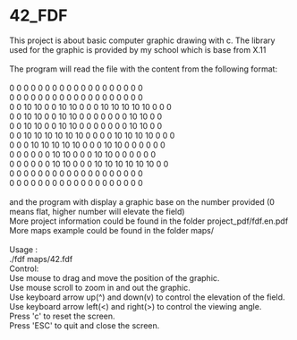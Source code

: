 # 42_FDF

This project is about basic computer graphic drawing with c.
The library used for the graphic is provided by my school which is base from X.11</br>
</br>
The program will read the file with the content from the following format:</br>
</br>
0 0 0 0 0 0 0 0 0 0 0 0 0 0 0 0 0 0 0</br>
0 0 0 0 0 0 0 0 0 0 0 0 0 0 0 0 0 0 0</br>
0 0 10 10 0 0 10 10 0 0 0 10 10 10 10 10 0 0 0</br>
0 0 10 10 0 0 10 10 0 0 0 0 0 0 0 10 10 0 0</br>
0 0 10 10 0 0 10 10 0 0 0 0 0 0 0 10 10 0 0</br>
0 0 10 10 10 10 10 10 0 0 0 0 10 10 10 10 0 0 0</br>
0 0 0 10 10 10 10 10 0 0 0 10 10 0 0 0 0 0 0</br>
0 0 0 0 0 0 10 10 0 0 0 10 10 0 0 0 0 0 0</br>
0 0 0 0 0 0 10 10 0 0 0 10 10 10 10 10 10 0 0</br>
0 0 0 0 0 0 0 0 0 0 0 0 0 0 0 0 0 0 0</br>
0 0 0 0 0 0 0 0 0 0 0 0 0 0 0 0 0 0 0</br>
</br>
and the program with display a graphic base on the number provided (0 means flat, higher number will elevate the field)</br>
More project information could be found in the folder project_pdf/fdf.en.pdf</br>
More maps example could be found in the folder maps/</br>
</br>
Usage :</br>
./fdf maps/42.fdf</br>
Control:</br>
Use mouse to drag and move the position of the graphic.</br>
Use mouse scroll to zoom in and out the graphic.</br>
Use keyboard arrow up(^) and down(v) to control the elevation of the field.</br>
Use keyboard arrow left(<) and right(>) to control the viewing angle.</br>
Press 'c' to reset the screen.</br>
Press 'ESC' to quit and close the screen.</br>
